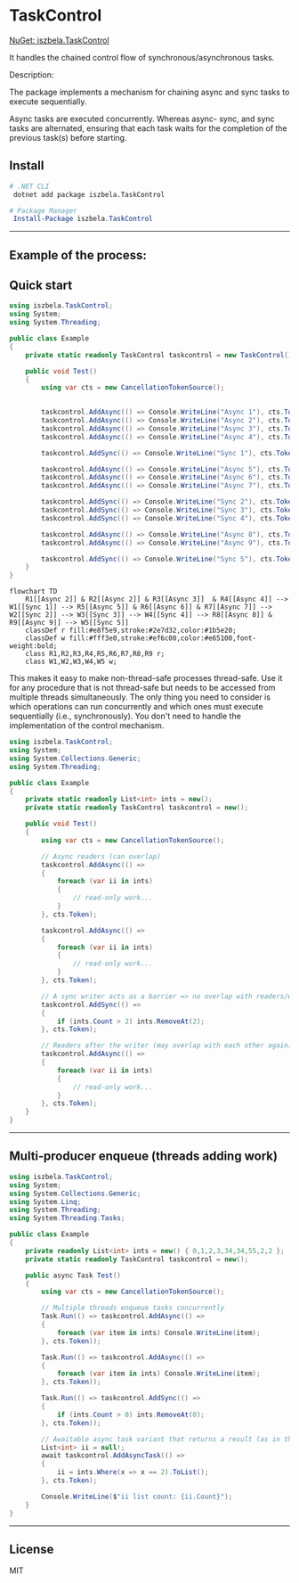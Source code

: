 # TaskControl

[NuGet: iszbela.TaskControl](https://www.nuget.org/packages/iszbela.TaskControl)

It handles the chained control flow of synchronous/asynchronous tasks.

Description:

The package implements a mechanism for chaining async and sync tasks to execute sequentially.

Async tasks are executed concurrently. Whereas async- sync, and sync tasks are alternated, ensuring that each task waits for the completion of the previous task(s) before starting.

## Install

```bash
# .NET CLI
 dotnet add package iszbela.TaskControl
```

```powershell
# Package Manager
 Install-Package iszbela.TaskControl
```

---


Example of the process:
---



## Quick start

```csharp
using iszbela.TaskControl;
using System;
using System.Threading;

public class Example
{
    private static readonly TaskControl taskcontrol = new TaskControl();

    public void Test()
    {
        using var cts = new CancellationTokenSource();

        
        taskcontrol.AddAsync(() => Console.WriteLine("Async 1"), cts.Token);
        taskcontrol.AddAsync(() => Console.WriteLine("Async 2"), cts.Token);
        taskcontrol.AddAsync(() => Console.WriteLine("Async 3"), cts.Token);
        taskcontrol.AddAsync(() => Console.WriteLine("Async 4"), cts.Token);

        taskcontrol.AddSync(() => Console.WriteLine("Sync 1"), cts.Token);

        taskcontrol.AddAsync(() => Console.WriteLine("Async 5"), cts.Token);
        taskcontrol.AddAsync(() => Console.WriteLine("Async 6"), cts.Token);
        taskcontrol.AddAsync(() => Console.WriteLine("Async 7"), cts.Token);

        taskcontrol.AddSync(() => Console.WriteLine("Sync 2"), cts.Token);
        taskcontrol.AddSync(() => Console.WriteLine("Sync 3"), cts.Token);
        taskcontrol.AddSync(() => Console.WriteLine("Sync 4"), cts.Token);

        taskcontrol.AddAsync(() => Console.WriteLine("Async 8"), cts.Token);
        taskcontrol.AddAsync(() => Console.WriteLine("Async 9"), cts.Token);

        taskcontrol.AddSync(() => Console.WriteLine("Sync 5"), cts.Token);
    }
}
```

```mermaid
flowchart TD
    R1[[Async 2]] & R2[[Async 2]] & R3[[Async 3]]  & R4[[Async 4]] --> W1[[Sync 1]] --> R5[[Async 5]] & R6[[Async 6]] & R7[[Async 7]] --> W2[[Sync 2]] --> W3[[Sync 3]] --> W4[[Sync 4]] --> R8[[Async 8]] & R9[[Async 9]] --> W5[[Sync 5]]
    classDef r fill:#e8f5e9,stroke:#2e7d32,color:#1b5e20;
    classDef w fill:#fff3e0,stroke:#ef6c00,color:#e65100,font-weight:bold;
    class R1,R2,R3,R4,R5,R6,R7,R8,R9 r;
    class W1,W2,W3,W4,W5 w;
```



This makes it easy to make non-thread-safe processes thread-safe. Use it for any procedure that is not thread-safe but needs to be accessed from multiple threads simultaneously. The only thing you need to consider is which operations can run concurrently and which ones must execute sequentially (i.e., synchronously). You don't need to handle the implementation of the control mechanism.

```csharp
using iszbela.TaskControl;
using System;
using System.Collections.Generic;
using System.Threading;

public class Example
{
    private static readonly List<int> ints = new();
    private static readonly TaskControl taskcontrol = new();

    public void Test()
    {
        using var cts = new CancellationTokenSource();

        // Async readers (can overlap)
        taskcontrol.AddAsync(() =>
        {
            foreach (var ii in ints)
            {
                // read-only work...
            }
        }, cts.Token);

        taskcontrol.AddAsync(() =>
        {
            foreach (var ii in ints)
            {
                // read-only work...
            }
        }, cts.Token);

        // A sync writer acts as a barrier => no overlap with readers/writers
        taskcontrol.AddSync(() =>
        {
            if (ints.Count > 2) ints.RemoveAt(2);
        }, cts.Token);

        // Readers after the writer (may overlap with each other again)
        taskcontrol.AddAsync(() =>
        {
            foreach (var ii in ints)
            {
                // read-only work...
            }
        }, cts.Token);
    }
}
```

---

## Multi‑producer enqueue (threads adding work)

```csharp
using iszbela.TaskControl;
using System;
using System.Collections.Generic;
using System.Linq;
using System.Threading;
using System.Threading.Tasks;

public class Example
{
    private readonly List<int> ints = new() { 0,1,2,3,34,34,55,2,2 };
    private static readonly TaskControl taskcontrol = new();

    public async Task Test()
    {
        using var cts = new CancellationTokenSource();

        // Multiple threads enqueue tasks concurrently
        Task.Run(() => taskcontrol.AddAsync(() =>
        {
            foreach (var item in ints) Console.WriteLine(item);
        }, cts.Token));

        Task.Run(() => taskcontrol.AddAsync(() =>
        {
            foreach (var item in ints) Console.WriteLine(item);
        }, cts.Token));

        Task.Run(() => taskcontrol.AddSync(() =>
        {
            if (ints.Count > 0) ints.RemoveAt(0);
        }, cts.Token));

        // Awaitable async task variant that returns a result (as in the screenshot)
        List<int> ii = null!;
        await taskcontrol.AddAsyncTask(() =>
        {
            ii = ints.Where(x => x == 2).ToList();
        }, cts.Token);

        Console.WriteLine($"ii list count: {ii.Count}");
    }
}
```

---

## License

MIT



